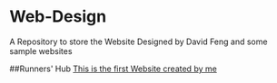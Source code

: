 # Web-Design
A Repository to store the Website Designed by David Feng and some sample websites 

##Runners' Hub 
[This is the first Website created by me](https://github.com/DavidFeng-8844/Web-Design/tree/main/Runners'%20Hub)
